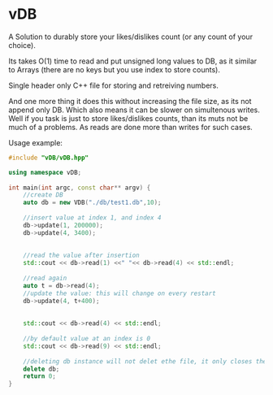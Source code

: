 # vDB

A Solution to durably store your likes/dislikes count (or any count of your choice).

Its takes O(1) time to read and put unsigned long values to DB, as it similar to Arrays (there are no keys but you use index to store counts).

Single header only C++ file for storing and retreiving numbers.

And one more thing it does this without increasing the file size, as its not append only DB. Which also means it can be slower on simultenous writes. Well if you task is just to store likes/dislikes counts, than its muts not be much of a problems. As reads are done more than writes for such cases.

Usage example:

```c++
#include "vDB/vDB.hpp"

using namespace vDB;
    
int main(int argc, const char** argv) {
    //create DB
    auto db = new VDB("./db/test1.db",10);
    
    //insert value at index 1, and index 4
    db->update(1, 200000);
    db->update(4, 3400);
    
    
    //read the value after insertion
    std::cout << db->read(1) <<" "<< db->read(4) << std::endl;
    
    //read again
    auto t = db->read(4);
    //update the value: this will change on every restart
    db->update(4, t+400);
    
  
    std::cout << db->read(4) << std::endl;
    
    //by default value at an index is 0
    std::cout << db->read(9) << std::endl;
    
    //deleting db instance will not delet ethe file, it only closes the db fie properly
    delete db;
    return 0;
}
```


